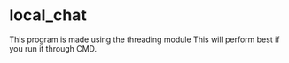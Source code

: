 # local_chat
This program is made using the threading module
This will perform best if you run it through CMD.
